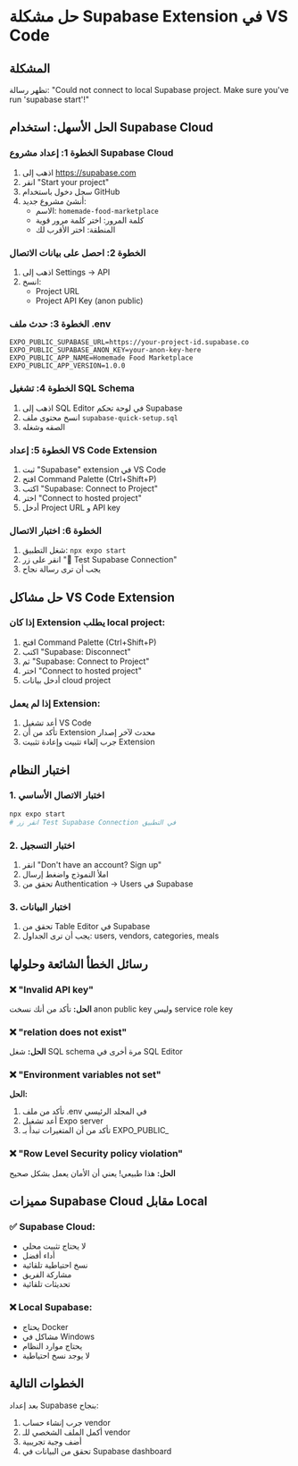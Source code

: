 # حل مشكلة Supabase Extension في VS Code

## المشكلة
تظهر رسالة: "Could not connect to local Supabase project. Make sure you've run 'supabase start'!"

## الحل الأسهل: استخدام Supabase Cloud

### الخطوة 1: إعداد مشروع Supabase Cloud
1. اذهب إلى https://supabase.com
2. انقر "Start your project"
3. سجل دخول باستخدام GitHub
4. أنشئ مشروع جديد:
   - الاسم: `homemade-food-marketplace`
   - كلمة المرور: اختر كلمة مرور قوية
   - المنطقة: اختر الأقرب لك

### الخطوة 2: احصل على بيانات الاتصال
1. اذهب إلى Settings → API
2. انسخ:
   - Project URL
   - Project API Key (anon public)

### الخطوة 3: حدث ملف .env
```env
EXPO_PUBLIC_SUPABASE_URL=https://your-project-id.supabase.co
EXPO_PUBLIC_SUPABASE_ANON_KEY=your-anon-key-here
EXPO_PUBLIC_APP_NAME=Homemade Food Marketplace
EXPO_PUBLIC_APP_VERSION=1.0.0
```

### الخطوة 4: تشغيل SQL Schema
1. اذهب إلى SQL Editor في لوحة تحكم Supabase
2. انسخ محتوى ملف `supabase-quick-setup.sql`
3. الصقه وشغله

### الخطوة 5: إعداد VS Code Extension
1. ثبت "Supabase" extension في VS Code
2. افتح Command Palette (Ctrl+Shift+P)
3. اكتب "Supabase: Connect to Project"
4. اختر "Connect to hosted project"
5. أدخل Project URL و API key

### الخطوة 6: اختبار الاتصال
1. شغل التطبيق: `npx expo start`
2. انقر على زر "🔧 Test Supabase Connection"
3. يجب أن ترى رسالة نجاح

## حل مشاكل VS Code Extension

### إذا كان Extension يطلب local project:
1. افتح Command Palette (Ctrl+Shift+P)
2. اكتب "Supabase: Disconnect"
3. ثم "Supabase: Connect to Project"
4. اختر "Connect to hosted project"
5. أدخل بيانات cloud project

### إذا لم يعمل Extension:
1. أعد تشغيل VS Code
2. تأكد من أن Extension محدث لآخر إصدار
3. جرب إلغاء تثبيت وإعادة تثبيت Extension

## اختبار النظام

### 1. اختبار الاتصال الأساسي
```bash
npx expo start
# انقر زر Test Supabase Connection في التطبيق
```

### 2. اختبار التسجيل
1. انقر "Don't have an account? Sign up"
2. املأ النموذج واضغط إرسال
3. تحقق من Authentication → Users في Supabase

### 3. اختبار البيانات
1. تحقق من Table Editor في Supabase
2. يجب أن ترى الجداول: users, vendors, categories, meals

## رسائل الخطأ الشائعة وحلولها

### ❌ "Invalid API key"
**الحل:** تأكد من أنك نسخت anon public key وليس service role key

### ❌ "relation does not exist"  
**الحل:** شغل SQL schema مرة أخرى في SQL Editor

### ❌ "Environment variables not set"
**الحل:** 
1. تأكد من ملف .env في المجلد الرئيسي
2. أعد تشغيل Expo server
3. تأكد من أن المتغيرات تبدأ بـ EXPO_PUBLIC_

### ❌ "Row Level Security policy violation"
**الحل:** هذا طبيعي! يعني أن الأمان يعمل بشكل صحيح

## مميزات Supabase Cloud مقابل Local

### ✅ Supabase Cloud:
- لا يحتاج تثبيت محلي
- أداء أفضل
- نسخ احتياطية تلقائية
- مشاركة الفريق
- تحديثات تلقائية

### ❌ Local Supabase:
- يحتاج Docker
- مشاكل في Windows
- يحتاج موارد النظام
- لا يوجد نسخ احتياطية

## الخطوات التالية

بعد إعداد Supabase بنجاح:
1. جرب إنشاء حساب vendor
2. أكمل الملف الشخصي للـ vendor
3. أضف وجبة تجريبية
4. تحقق من البيانات في Supabase dashboard

